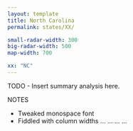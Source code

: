 ```yaml
---
layout: template
title: North Carolina
permalink: states/XX/

small-radar-width: 300
big-radar-width: 500
map-width: 700

xx: "NC"
---
```


TODO - Insert summary analysis here.

NOTES

- Tweaked monospace font
- Fiddled with column widths ... ... ... ...
